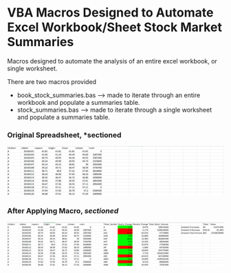 # VBA Macros Designed to Automate Excel Workbook/Sheet Stock Market Summaries
Macros designed to automate the analysis of an entire excel workbook, or single worksheet.

There are two macros provided
* book_stock_summaries.bas --> made to iterate through an entire workbook and populate a summaries table.
* stock_summaries.bas --> made to iterate through a single worksheet and populate a summaries table.

### Original Spreadsheet, *sectioned
![stock values](images/old_2016.png)

### After Applying Macro, *sectioned*
![stock values and summaries](images/2016.png)

